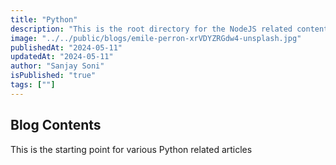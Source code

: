 ```yaml
---
title: "Python"
description: "This is the root directory for the NodeJS related contents"
image: "../../public/blogs/emile-perron-xrVDYZRGdw4-unsplash.jpg"
publishedAt: "2024-05-11"
updatedAt: "2024-05-11"
author: "Sanjay Soni"
isPublished: "true"
tags: [""]
---
```


## Blog Contents

This is the starting point for various Python related articles
